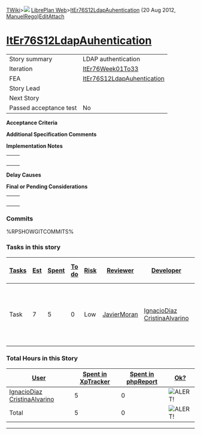 [TWiki](/twiki/Main/WebHome)&gt;![](/twiki/TWiki/TWikiDocGraphics/web-bg-small.gif) [LibrePlan Web](/twiki/LibrePlan/WebHome)&gt;[ItEr76S12LdapAuhentication](http://wiki.libreplan-enterprise.com/twiki/LibrePlan/ItEr76S12LdapAuhentication "Topic revision: 3 (20 Aug 2012 - 09:50:16)") (20 Aug 2012, [ManuelRego](/twiki/Main/ManuelRego))[Edit](http://wiki.libreplan-enterprise.com/twiki/bin/edit/LibrePlan/ItEr76S12LdapAuhentication?t=1520337935 "Edit this topic text")[Attach](/twiki/bin/attach/LibrePlan/ItEr76S12LdapAuhentication "Attach an image or document to this topic")

 [ItEr76S12LdapAuhentication](/twiki/LibrePlan/ItEr76S12LdapAuhentication)
================================================================================================================================



|                        |                                                                                    |
|------------------------|------------------------------------------------------------------------------------|
| Story summary          | LDAP authentication                                                                |
| Iteration              | [ItEr76Week01To33](/twiki/LibrePlan/ItEr76Week01To33)                     |
| FEA                    | [ItEr76S12LdapAuhentication](/twiki/LibrePlan/ItEr76S12LdapAuhentication) |
| Story Lead             |                                                                                    |
| Next Story             |                                                                                    |
| Passed acceptance test | No                                                                                 |

**Acceptance Criteria**

**Additional Specification Comments**

**Implementation Notes**

|     |     |
|-----|-----|
|     |     |

**Delay Causes**

**Final or Pending Considerations**

|     |     |
|-----|-----|
|     |     |

###  Commits

%RPSHOWGITCOMMITS%

###  Tasks in this story



| [Tasks](http://wiki.libreplan-enterprise.com/twiki/LibrePlan/ItEr76S12LdapAuhentication?sortcol=0;table=2;up=0#sorted_table "Sort by this column") | [Est](http://wiki.libreplan-enterprise.com/twiki/LibrePlan/ItEr76S12LdapAuhentication?sortcol=1;table=2;up=0#sorted_table "Sort by this column") | [Spent](http://wiki.libreplan-enterprise.com/twiki/LibrePlan/ItEr76S12LdapAuhentication?sortcol=2;table=2;up=0#sorted_table "Sort by this column") | [To do](http://wiki.libreplan-enterprise.com/twiki/LibrePlan/ItEr76S12LdapAuhentication?sortcol=3;table=2;up=0#sorted_table "Sort by this column") | [Risk](http://wiki.libreplan-enterprise.com/twiki/LibrePlan/ItEr76S12LdapAuhentication?sortcol=4;table=2;up=0#sorted_table "Sort by this column") | [Reviewer](http://wiki.libreplan-enterprise.com/twiki/LibrePlan/ItEr76S12LdapAuhentication?sortcol=5;table=2;up=0#sorted_table "Sort by this column") | [Developer](http://wiki.libreplan-enterprise.com/twiki/LibrePlan/ItEr76S12LdapAuhentication?sortcol=6;table=2;up=0#sorted_table "Sort by this column") | [Task Name](http://wiki.libreplan-enterprise.com/twiki/LibrePlan/ItEr76S12LdapAuhentication?sortcol=7;table=2;up=0#sorted_table "Sort by this column") | [Start Date](http://wiki.libreplan-enterprise.com/twiki/LibrePlan/ItEr76S12LdapAuhentication?sortcol=8;table=2;up=0#sorted_table "Sort by this column") | [Est End Date](http://wiki.libreplan-enterprise.com/twiki/LibrePlan/ItEr76S12LdapAuhentication?sortcol=9;table=2;up=0#sorted_table "Sort by this column") | [End Date](http://wiki.libreplan-enterprise.com/twiki/LibrePlan/ItEr76S12LdapAuhentication?sortcol=10;table=2;up=0#sorted_table "Sort by this column") |
|-------------------------------------------------------------------------------------------------------------------------------------------------------------|-----------------------------------------------------------------------------------------------------------------------------------------------------------|-------------------------------------------------------------------------------------------------------------------------------------------------------------|-------------------------------------------------------------------------------------------------------------------------------------------------------------|------------------------------------------------------------------------------------------------------------------------------------------------------------|----------------------------------------------------------------------------------------------------------------------------------------------------------------|-----------------------------------------------------------------------------------------------------------------------------------------------------------------|-----------------------------------------------------------------------------------------------------------------------------------------------------------------|------------------------------------------------------------------------------------------------------------------------------------------------------------------|--------------------------------------------------------------------------------------------------------------------------------------------------------------------|-----------------------------------------------------------------------------------------------------------------------------------------------------------------|
| Task                                                                                                                                                        | 7                                                                                                                                                         | 5                                                                                                                                                           | 0                                                                                                                                                           | Low                                                                                                                                                        | [JavierMoran](/twiki/Main/JavierMoran)                                                                                                                | [IgnacioDiaz](/twiki/Main/IgnacioDiaz) [CristinaAlvarino](/twiki/Main/CristinaAlvarino)                                                       | [Do compatible the change password and user roles administration with LDAP users.](/twiki/LibrePlan/AnA04S06LdapAuthentication#TasK7)                  | 09/02/2012                                                                                                                                                       |                                                                                                                                                                    | 09/02/2012                                                                                                                                                      |

###  Total Hours in this Story

| [User](http://wiki.libreplan-enterprise.com/twiki/LibrePlan/ItEr76S12LdapAuhentication?sortcol=0;table=3;up=0#sorted_table "Sort by this column") | [Spent in XpTracker](http://wiki.libreplan-enterprise.com/twiki/LibrePlan/ItEr76S12LdapAuhentication?sortcol=1;table=3;up=0#sorted_table "Sort by this column") | [Spent in phpReport](http://wiki.libreplan-enterprise.com/twiki/LibrePlan/ItEr76S12LdapAuhentication?sortcol=2;table=3;up=0#sorted_table "Sort by this column") | [Ok?](http://wiki.libreplan-enterprise.com/twiki/LibrePlan/ItEr76S12LdapAuhentication?sortcol=3;table=3;up=0#sorted_table "Sort by this column") |
|------------------------------------------------------------------------------------------------------------------------------------------------------------|--------------------------------------------------------------------------------------------------------------------------------------------------------------------------|--------------------------------------------------------------------------------------------------------------------------------------------------------------------------|-----------------------------------------------------------------------------------------------------------------------------------------------------------|
| [IgnacioDiaz](/twiki/Main/IgnacioDiaz) [CristinaAlvarino](/twiki/Main/CristinaAlvarino)                                                  | 5                                                                                                                                                                        | 0                                                                                                                                                                        | ![ALERT!](/twiki/TWiki/TWikiDocGraphics/warning.gif "ALERT!")                                                                                         |
| Total                                                                                                                                                      | 5                                                                                                                                                                        | 0                                                                                                                                                                        | ![ALERT!](/twiki/TWiki/TWikiDocGraphics/warning.gif "ALERT!")                                                                                         |

------------------------------------------------------------------------
